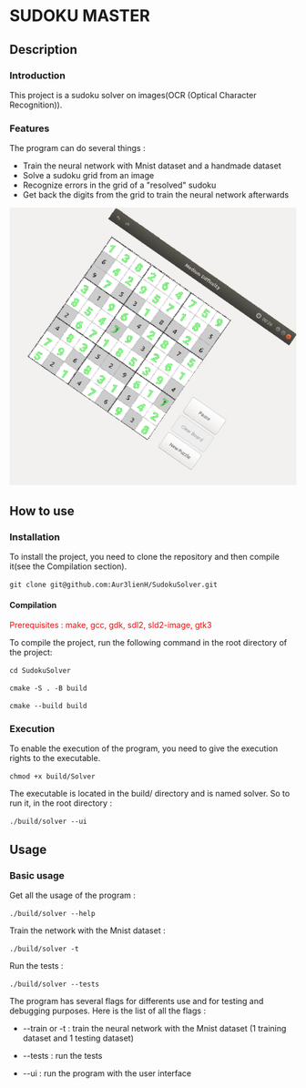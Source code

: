# SUDOKU MASTER

## Description

### Introduction 

This project is a sudoku solver on images(OCR (Optical Character Recognition)).

### Features

The program can do several things : 

* Train the neural network with Mnist dataset and a handmade dataset
* Solve a sudoku grid from an image
* Recognize errors in the grid of a "resolved" sudoku
* Get back the digits from the grid to train the neural network afterwards

![Example](doc/images/solved.jpg)

## How to use

### Installation

To install the project, you need to clone the repository and then compile it(see the Compilation section).

```git clone git@github.com:Aur3lienH/SudokuSolver.git ```

#### Compilation

<span style="color:red">Prerequisites : make, gcc, gdk, sdl2, sld2-image, gtk3</span>


To compile the project, run the following command in the root directory of the project:

```cd SudokuSolver```

```cmake -S . -B build```

```cmake --build build```

### Execution

To enable the execution of the program, you need to give the execution rights to the executable. 

```chmod +x build/Solver```

The executable is located in the build/ directory and is named solver. So to run it, in the root directory : 

```./build/solver --ui```

## Usage

### Basic usage 

Get all the usage of the program :

```./build/solver --help```

Train the network with the Mnist dataset :
    
```./build/solver -t```

Run the tests :

```./build/solver --tests```


The program has several flags for differents use and for testing and debugging purposes. Here is the list of all the flags : 

* --train or -t : train the neural network with the Mnist dataset (1 training dataset and 1 testing dataset)

* --tests : run the tests

* --ui : run the program with the user interface

